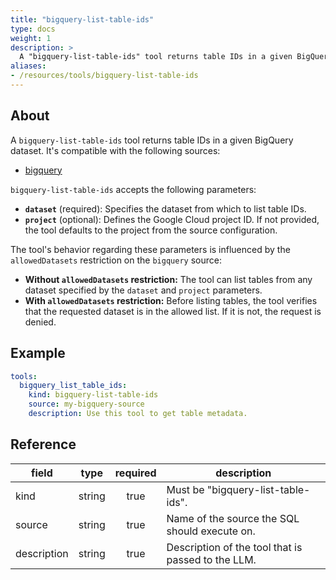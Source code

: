 ```yaml
---
title: "bigquery-list-table-ids"
type: docs
weight: 1
description: >
  A "bigquery-list-table-ids" tool returns table IDs in a given BigQuery dataset.
aliases:
- /resources/tools/bigquery-list-table-ids
---
```


## About

A `bigquery-list-table-ids` tool returns table IDs in a given BigQuery dataset.
It's compatible with the following sources:

- [bigquery](../../sources/bigquery.md)

`bigquery-list-table-ids` accepts the following parameters:
- **`dataset`** (required): Specifies the dataset from which to list table IDs.
- **`project`** (optional): Defines the Google Cloud project ID. If not provided,
the tool defaults to the project from the source configuration.


The tool's behavior regarding these parameters is influenced by the 
`allowedDatasets` restriction on the `bigquery` source:
- **Without `allowedDatasets` restriction:** The tool can list tables from any 
dataset specified by the `dataset` and `project` parameters.
- **With `allowedDatasets` restriction:** Before listing tables, the tool verifies
that the requested dataset is in the allowed list. If it is not, the request is 
denied.


## Example

```yaml
tools:
  bigquery_list_table_ids:
    kind: bigquery-list-table-ids
    source: my-bigquery-source
    description: Use this tool to get table metadata.
```

## Reference

| **field**   |                  **type**                  | **required** | **description**                                                                                  |
|-------------|:------------------------------------------:|:------------:|--------------------------------------------------------------------------------------------------|
| kind        |                   string                   |     true     | Must be "bigquery-list-table-ids".                                                               |
| source      |                   string                   |     true     | Name of the source the SQL should execute on.                                                    |
| description |                   string                   |     true     | Description of the tool that is passed to the LLM.                                               |
